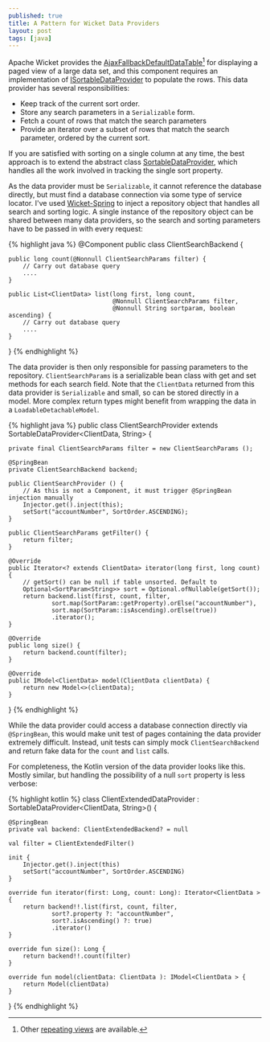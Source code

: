 ```yaml
---
published: true
title: A Pattern for Wicket Data Providers
layout: post
tags: [java]
---
```

Apache Wicket provides the [AjaxFallbackDefaultDataTable](https://ci.apache.org/projects/wicket/apidocs/8.x/org/apache/wicket/extensions/ajax/markup/html/repeater/data/table/AjaxFallbackDefaultDataTable.html)[^1] for displaying a paged view of a large data set, and this component requires an implementation of [ISortableDataProvider](https://ci.apache.org/projects/wicket/apidocs/8.x/org/apache/wicket/extensions/markup/html/repeater/data/table/ISortableDataProvider.html) to populate the rows. This data provider has several responsibilities:

* Keep track of the current sort order.
* Store any search parameters in a `Serializable` form.
* Fetch a count of rows that match the search parameters
* Provide an iterator over a subset of rows that match the search parameter, ordered by the current sort.

<!--more-->

If you are satisfied with sorting on a single column at any time, the best approach is to extend the abstract class [SortableDataProvider](https://ci.apache.org/projects/wicket/apidocs/8.x/org/apache/wicket/extensions/markup/html/repeater/util/SortableDataProvider.html), which handles all the work involved in tracking the single sort property. 

As the data provider must be `Serializable`, it cannot reference the database directly,  but must find a database connection via some type of service locator. I've used [Wicket-Spring](https://ci.apache.org/projects/wicket/guide/8.x/single.html#_integrating_wicket_with_spring) to inject a repository object that handles all search and sorting logic. A single instance of the repository object can be shared between many data providers, so the search and sorting parameters have to be passed in with every request:

{% highlight java %}
@Component
public class ClientSearchBackend  {

    public long count(@Nonnull ClientSearchParams filter) {
        // Carry out database query
        ....
    }

    public List<ClientData> list(long first, long count, 
                                 @Nonnull ClientSearchParams filter, 
                                 @Nonnull String sortparam, boolean ascending) {
        // Carry out database query
        ....
    }
}
{% endhighlight %}

The data provider is then only responsible for passing parameters to the repository. `ClientSearchParams` is a serializable bean class with get and set methods for each search field. Note that the `ClientData` returned from this data provider is `Serializable` and small, so can be stored directly in a model.  More complex return types might benefit from wrapping the data in a `LoadableDetachableModel`.

{% highlight java %}
public class ClientSearchProvider extends SortableDataProvider<ClientData, String> {

    private final ClientSearchParams filter = new ClientSearchParams ();

    @SpringBean
    private ClientSearchBackend backend;

    public ClientSearchProvider () {
        // As this is not a Component, it must trigger @SpringBean injection manually
        Injector.get().inject(this);
        setSort("accountNumber", SortOrder.ASCENDING);
    }

    public ClientSearchParams getFilter() {
        return filter;
    }

    @Override
    public Iterator<? extends ClientData> iterator(long first, long count) {
        // getSort() can be null if table unsorted. Default to 
        Optional<SortParam<String>> sort = Optional.ofNullable(getSort());
        return backend.list(first, count, filter,
                sort.map(SortParam::getProperty).orElse("accountNumber"),
                sort.map(SortParam::isAscending).orElse(true))
                .iterator();
    }

    @Override
    public long size() {
        return backend.count(filter);
    }

    @Override
    public IModel<ClientData> model(ClientData clientData) {
        return new Model<>(clientData);
    }
}
{% endhighlight %}

While the data provider could access a database connection directly via `@SpringBean`, this would make unit test of pages containing the data provider extremely difficult. Instead, unit tests can simply mock `ClientSearchBackend ` and return fake data for the `count` and `list` calls.

For completeness, the Kotlin version of the data provider looks like this. Mostly similar, but handling the possibility of a null `sort` property is less verbose:


{% highlight kotlin %}
class ClientExtendedDataProvider : SortableDataProvider<ClientData, String>() {

    @SpringBean
    private val backend: ClientExtendedBackend? = null

    val filter = ClientExtendedFilter()

    init {
        Injector.get().inject(this)
        setSort("accountNumber", SortOrder.ASCENDING)
    }

    override fun iterator(first: Long, count: Long): Iterator<ClientData > {
        return backend!!.list(first, count, filter,
                sort?.property ?: "accountNumber",
                sort?.isAscending() ?: true)
                .iterator()
    }

    override fun size(): Long {
        return backend!!.count(filter)
    }

    override fun model(clientData: ClientData ): IModel<ClientData > {
        return Model(clientData)
    }
}
{% endhighlight %}

[^1]: Other [repeating views](https://ci.apache.org/projects/wicket/guide/8.x/single.html#_displaying_multiple_items_with_repeaters) are available.